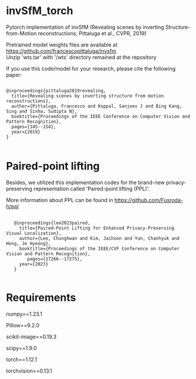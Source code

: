 # invSfM_torch
Pytorch implementation of invSfM (Revealing scenes by inverting Structure-from-Motion reconstructions, Pittaluga et al., CVPR, 2019)   

Pretrained model weights files are available at https://github.com/francescopittaluga/invsfm   
Unzip 'wts.tar' with '/wts' directory remained at the repository   
   
   
If you use this code/model for your research, please cite the following paper:   
<pre>
<code>
@inproceedings{pittaluga2019revealing,
  title={Revealing scenes by inverting structure from motion reconstructions},
  author={Pittaluga, Francesco and Koppal, Sanjeev J and Bing Kang, Sing and Sinha, Sudipta N},
  booktitle={Proceedings of the IEEE Conference on Computer Vision and Pattern Recognition},
  pages={145--154},
  year={2019}
}
</code>
</pre>   


# Paired-point lifting
Besides, we utilized this implementation codes for the brand-new privacy-preserving representation called 'Paired-point lifting (PPL)'.

More information about PPL can be found in https://github.com/Fusroda-h/ppl
<pre>
   <code>
   @inproceedings{lee2023paired,
     title={Paired-Point Lifting for Enhanced Privacy-Preserving Visual Localization},
     author={Lee, Chunghwan and Kim, Jaihoon and Yun, Chanhyuk and Hong, Je Hyeong},
     booktitle={Proceedings of the IEEE/CVF Conference on Computer Vision and Pattern Recognition},
        pages={17266--17275},
     year={2023}
   }
   </code>
</pre>

# Requirements
numpy==1.23.1

Pillow==9.2.0

scikit-image==0.19.3

scipy==1.9.0

torch==1.12.1

torchvision==0.13.1
